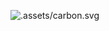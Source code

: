 ![.assets/carbon.svg](https://github.com/VertigoFromOuterSpace/VertigoFromOuterSpace/blob/main/.assets/carbon.svg)


